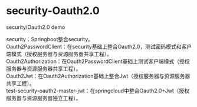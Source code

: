 # security-Oauth2.0
security/Oauth2.0 demo

security：Springboot整合security。  
Oauth2PasswordClient：在security基础上整合Oauth2.0，测试密码模式和客户端模式（授权服务器与资源服务器共享工程）。  
Oauth2Authorization：在Oauth2PasswordClient基础上测试客户端模式（授权服务器与资源服务器共享工程）。    
Oauth2Jwt：在Oauth2Authorization基础上整合Jwt（授权服务器与资源服务器共享工程）。  
test-security-oauth2-master-jwt：在springcloud中整合Oauth2.0+Jwt（授权服务器与资源服务器独立工程）。  
